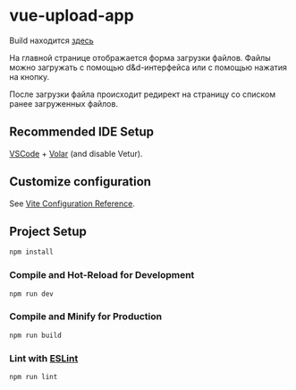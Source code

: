 # vue-upload-app

Build находится [здесь](https://vue-upload-app.web.app/file-list)

На главной странице отображается форма загрузки файлов.
Файлы можно загружать с помощью d&d-интерфейса или с помощью нажатия на кнопку.

После загрузки файла происходит редирект на страницу со списком ранее загруженных файлов.

## Recommended IDE Setup

[VSCode](https://code.visualstudio.com/) + [Volar](https://marketplace.visualstudio.com/items?itemName=Vue.volar) (and disable Vetur).

## Customize configuration

See [Vite Configuration Reference](https://vitejs.dev/config/).

## Project Setup

```sh
npm install
```

### Compile and Hot-Reload for Development

```sh
npm run dev
```

### Compile and Minify for Production

```sh
npm run build
```

### Lint with [ESLint](https://eslint.org/)

```sh
npm run lint
```
